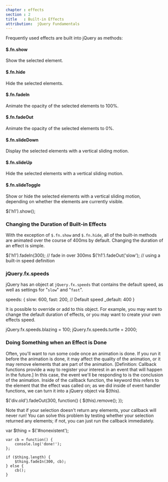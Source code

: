 ```yaml
---
chapter : effects
section : 2
title   : Built-in Effects
attribution:  jQuery Fundamentals
---
```

Frequently used effects are built into jQuery as methods:

#### $.fn.show

Show the selected element.

#### $.fn.hide

Hide the selected elements.

#### $.fn.fadeIn

Animate the opacity of the selected elements to 100%.

#### $.fn.fadeOut

Animate the opacity of the selected elements to 0%.

#### $.fn.slideDown

Display the selected elements with a vertical sliding motion.

#### $.fn.slideUp

Hide the selected elements with a vertical sliding motion.

#### $.fn.slideToggle

Show or hide the selected elements with a vertical sliding motion, depending on
whether the elements are currently visible.

<javascript caption="A basic use of a built-in effect">
    $('h1').show();
</javascript>

### Changing the Duration of Built-in Effects

With the exception of `$.fn.show` and `$.fn.hide`, all of the built-in methods
are animated over the course of 400ms by default. Changing the duration of an
effect is simple.

<javascript caption="Setting the duration of an effect">
    $('h1').fadeIn(300);      // fade in over 300ms
    $('h1').fadeOut('slow');  // using a built-in speed definition
</javascript>

### jQuery.fx.speeds

jQuery has an object at `jQuery.fx.speeds` that contains the default speed, as
well as settings for "`slow`" and "`fast`".

<javascript>
speeds: {
    slow: 600,
    fast: 200,
    // Default speed
    _default: 400
}
</javascript>

It is possible to override or add to this object.  For example, you may want to
change the default duration of effects, or you may want to create your own
effects speed.

<javascript caption="Augmenting `jQuery.fx.speeds` with custom speed definitions">
    jQuery.fx.speeds.blazing = 100;
    jQuery.fx.speeds.turtle = 2000;
</javascript>

### Doing Something when an Effect is Done

Often, you'll want to run some code once an animation is done.  If you run it
before the animation is done, it may affect the quality of the animation, or it
may remove elements that are part of the animation.  [Definition: Callback
functions provide a way to register your interest in an event that will happen
in the future.] In this case, the event we'll be responding to is the
conclusion of the animation.  Inside of the callback function, the keyword this
refers to the element that the effect was called on; as we did inside of event
handler functions, we can turn it into a jQuery object via $(this).

<javascript caption="Running code when an animation is complete">
    $('div.old').fadeOut(300, function() { $(this).remove(); });
</javascript>

Note that if your selection doesn't return any elements, your callback will
never run!  You can solve this problem by testing whether your selection
returned any elements; if not, you can just run the callback immediately.

<javascript caption="Run a callback even if there were no elements to animate">
    var $thing = $('#nonexistent');

    var cb = function() {
        console.log('done!');
    };

    if ($thing.length) {
        $thing.fadeIn(300, cb);
    } else {
        cb();
    }
</javascript>
